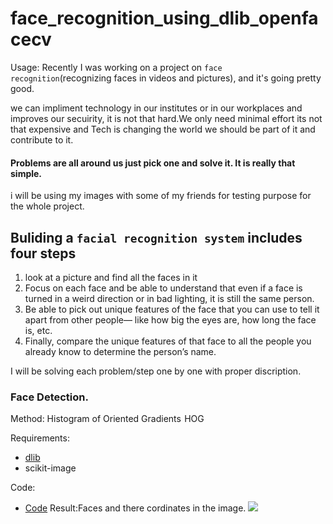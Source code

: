 # face_recognition_using_dlib_openfacecv

Usage:
Recently I was working on a project on `face recognition`(recognizing faces in videos and pictures), and it's going pretty good.

we can impliment technology in our institutes or in our workplaces and improves our secuirity, it is not that hard.We only need minimal effort its not that expensive and Tech is changing the world we should be part of it and contribute to it.

#### Problems are all around us just pick one and solve it. It is really that simple.

i will be using my images with some of my friends for testing purpose for the whole project.

## Buliding a  `facial recognition system` includes four steps   

1. look at a picture and find all the faces in it
2. Focus on each face and be able to understand that even if a face is turned in a weird direction or in bad lighting, it is still the same person.
3. Be able to pick out unique features of the face that you can use to tell it apart from other people— like how big the eyes are, how long the face is, etc.
4. Finally, compare the unique features of that face to all the people you already know to determine the person’s name.


I will be solving each problem/step one by one with proper discription.

### Face Detection.
 Method:  Histogram of Oriented Gradients  HOG
 
 Requirements:
 * [dlib](http://dlib.net/)
 * scikit-image
 
 Code: 
 * [Code](http://dlib.net/)
 Result:Faces and there cordinates in the image.
![](https://github.com/Zeeshanahmad4/face_recognition_using_openface_dlib/blob/master/Resources/image.png)

  
 
 
 
 
 
 















